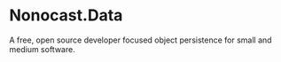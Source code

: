 Nonocast.Data
=============

A free, open source developer focused object persistence for small and medium software.
